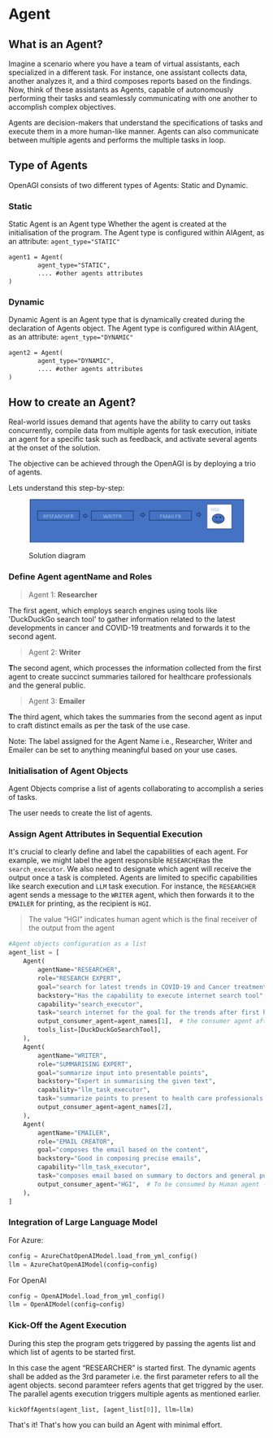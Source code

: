 # Agent

## What is an Agent?

Imagine a scenario where you have a team of virtual assistants, each specialized in a different task. For instance, one assistant collects data, another analyzes it, and a third composes reports based on the findings. Now, think of these assistants as Agents, capable of autonomously performing their tasks and seamlessly communicating with one another to accomplish complex objectives.

Agents are decision-makers that understand the specifications of tasks and execute them in a more human-like manner. Agents can also communicate between multiple agents and performs the multiple tasks in loop.

## Type of Agents

OpenAGI consists of two different types of Agents: Static and Dynamic.

### Static

Static Agent is an Agent type Whether the agent is created at the initialisation of the program. The Agent type is configured within AIAgent, as an attribute: `agent_type="STATIC"`

```
agent1 = Agent(
        agent_type="STATIC",
        .... #other agents attributes
)
```

### Dynamic

Dynamic Agent is an Agent type that is dynamically created during the declaration of Agents object. The Agent type is configured within AIAgent, as an attribute: `agent_type="DYNAMIC"`

```
agent2 = Agent(
        agent_type="DYNAMIC",
        .... #other agents attributes
)
```

## How to create an Agent?

Real-world issues demand that agents have the ability to carry out tasks concurrently, compile data from multiple agents for task execution, initiate an agent for a specific task such as feedback, and activate several agents at the onset of the solution.

The objective can be achieved through the OpenAGI is by deploying a trio of agents.

Lets understand this step-by-step:

<figure><img src="../.gitbook/assets/image (27).png" alt=""><figcaption><p>Solution diagram</p></figcaption></figure>

### Define Agent agentName and Roles

> Agent 1: **Researcher**

The first agent, which employs search engines using tools like 'DuckDuckGo search tool' to gather information related to the latest developments in cancer and COVID-19 treatments and forwards it to the second agent.

> Agent 2: **Writer**

**T**he second agent, which processes the information collected from the first agent to create succinct summaries tailored for healthcare professionals and the general public.

> Agent 3: **Emailer**

**T**he third agent, which takes the summaries from the second agent as input to craft distinct emails as per the task of the use case.

Note: The label assigned for the Agent Name i.e., Researcher, Writer and Emailer can be set to anything meaningful based on your use cases.

### Initialisation of Agent Objects

Agent Objects comprise a list of agents collaborating to accomplish a series of tasks.

The user needs to create the list of agents.

### Assign Agent Attributes in Sequential Execution

It's crucial to clearly define and label the capabilities of each agent. For example, we might label the agent responsible `RESEARCHER`as the `search_executor`. We also need to designate which agent will receive the output once a task is completed. Agents are limited to specific capabilities like search execution and `LLM` task execution. For instance, the `RESEARCHER` agent sends a message to the `WRITER` agent, which then forwards it to the `EMAILER` for printing, as the recipient is `HGI`.

> The value “HGI” indicates human agent which is the final receiver of the output from the agent

```python
#Agent objects configuration as a list
agent_list = [
    Agent(
        agentName="RESEARCHER",
        role="RESEARCH EXPERT",
        goal="search for latest trends in COVID-19 and Cancer treatment that includes medicines, physical exercises, overall management and prevention aspects",
        backstory="Has the capability to execute internet search tool",
        capability="search_executor",
        task="search internet for the goal for the trends after first half of 2023",
        output_consumer_agent=agent_names[1],  # the consumer agent after executing task
        tools_list=[DuckDuckGoSearchTool],
    ),
    Agent(
        agentName="WRITER",
        role="SUMMARISING EXPERT",
        goal="summarize input into presentable points",
        backstory="Expert in summarising the given text",
        capability="llm_task_executor",
        task="summarize points to present to health care professionals and general public separately",
        output_consumer_agent=agent_names[2],
    ),
    Agent(
        agentName="EMAILER",
        role="EMAIL CREATOR",
        goal="composes the email based on the content",
        backstory="Good in composing precise emails",
        capability="llm_task_executor",
        task="composes email based on summary to doctors and general public separately into a file with subject-summary and details",
        output_consumer_agent="HGI",  # To be consumed by Human agent - output will be printed
    ),
]
```

### Integration of Large Language Model

For Azure:

```python
config = AzureChatOpenAIModel.load_from_yml_config()
llm = AzureChatOpenAIModel(config=config)
```

For OpenAI

```python
config = OpenAIModel.load_from_yml_config()
llm = OpenAIModel(config=config)
```

### Kick-Off the Agent Execution

During this step the program gets triggered by passing the agents list and which list of agents to be started first.

In this case the agent “RESEARCHER” is started first. The dynamic agents shall be added as the 3rd parameter i.e. the first parameter refers to all the agent objects. second paramteer refers agents that get triggred by the user. The parallel agents execution triggers multiple agents as mentioned earlier.

```python
kickOffAgents(agent_list, [agent_list[0]], llm=llm)
```

That's it! That's how you can build an Agent with minimal effort.
